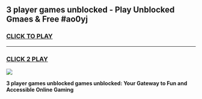 
## 3 player games unblocked - Play Unblocked Gmaes & Free #ao0yj
<h3>
<a href="https://news.freeplayer.one?title=3_player_games_unblocked&ref=03M">CLICK TO PLAY</a></h3>
<hr>

<h3>
<a href="https://news.freeplayer.one?title=3_player_games_unblocked&ref=03M">CLICK 2 PLAY</a>
  
</h3>

<a href="https://news.freeplayer.one?title=3_player_games_unblocked&ref=03M"><img src="https://clearcache.store/games.png"></a>


**3 player games unblocked games unblocked: Your Gateway to Fun and Accessible Online Gaming**
